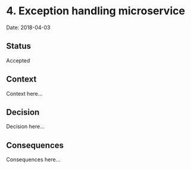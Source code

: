 # 4. Exception handling microservice

Date: 2018-04-03

## Status

Accepted

## Context

Context here...

## Decision

Decision here...

## Consequences

Consequences here...
